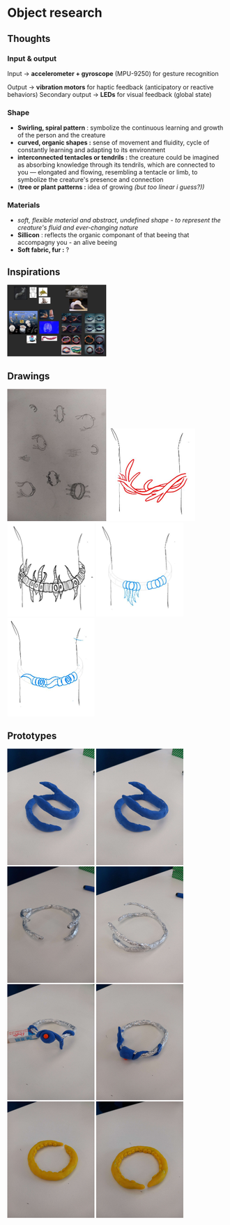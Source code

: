 # Object research

## Thoughts

### Input & output
 Input → **accelerometer + gyroscope** (MPU-9250) for gesture recognition

 Output → **vibration motors** for haptic feedback (anticipatory or reactive behaviors)
 Secondary output → **LEDs** for visual feedback (global state)

### Shape

- **Swirling, spiral pattern** : symbolize the continuous learning and growth of the person and the creature
- **curved, organic shapes :** sense of movement and fluidity, cycle of constantly learning and adapting to its environment
- **interconnected tentacles or tendrils :** the creature could be imagined as absorbing knowledge through its tendrils, which are connected to you — elongated and flowing, resembling a tentacle or limb, to symbolize the creature's presence and connection
- (**tree or plant patterns :** idea of growing *(but too linear i guess?))*

### Materials
- *soft, flexible material and abstract, undefined shape - to represent the creature's fluid and ever-changing nature*
- **Sillicon** : reflects the organic componant of that beeing that accompagny you - an alive beeing
- **Soft fabric, fur :** ?

## Inspirations
<img
  src="images/2022-12-06/inspi_01.jpg"
  alt="inspi"
  style="display: inline-block; margin: 0 auto; width: 45%">

## Drawings
<img
  src="images/2022-12-06/dessin_01.jpg"
  alt="dessin"
  style="display: inline-block; margin: 0 auto; width: 45%">
  <img
  src="images/2022-12-06/sketch_01.jpg"
  alt="sketch"
  style="display: inline-block; margin: 0 auto; width: 200px">
  <img
  src="images/2022-12-06/sketch_02.jpg"
  alt="sketch"
  style="display: inline-block; margin: 0 auto; width: 200px">
  <img
  src="images/2022-12-06/sketch_03.jpg"
  alt="sketch"
  style="display: inline-block; margin: 0 auto; width: 200px">
  <img
  src="images/2022-12-06/sketch_04.jpg"
  alt="sketch"
  style="display: inline-block; margin: 0 auto; width: 200px">

## Prototypes
  <img
  src="images/2022-12-06/proto_01-1.jpg"
  alt="proto"
  style="display: inline-block; margin: 0 auto; width: 200px">
  <img
  src="images/2022-12-06/proto_01-2.jpg"
  alt="proto"
  style="display: inline-block; margin: 0 auto; width: 200px">
  <img
  src="images/2022-12-06/proto_02-1.jpg"
  alt="proto"
  style="display: inline-block; margin: 0 auto; width: 200px">
  <img
  src="images/2022-12-06/proto_02-2.jpg"
  alt="proto"
  style="display: inline-block; margin: 0 auto; width: 200px">
  <img
  src="images/2022-12-06/proto_03-1.jpg"
  alt="proto"
  style="display: inline-block; margin: 0 auto; width: 200px">
  <img
  src="images/2022-12-06/proto_03-2.jpg"
  alt="proto"
  style="display: inline-block; margin: 0 auto; width: 200px">
  <img
  src="images/2022-12-06/proto_04-1.jpg"
  alt="proto"
  style="display: inline-block; margin: 0 auto; width: 200px">
  <img
  src="images/2022-12-06/proto_04-2.jpg"
  alt="proto"
  style="display: inline-block; margin: 0 auto; width: 200px">
  